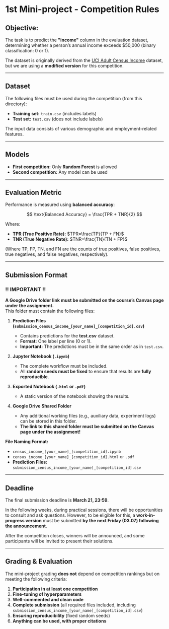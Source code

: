 # 1st Mini-project - Competition Rules

## **Objective:**  
The task is to predict the **"income"** column in the evaluation dataset, determining whether a person’s annual income exceeds $50,000 (binary classification: 0 or 1).  

The dataset is originally derived from the [UCI Adult Census Income](https://www.kaggle.com/datasets/uciml/adult-census-income/data)  dataset, but we are using a **modified version** for this competition.  

---

## **Dataset**  
The following files must be used during the competition (from this directory):

- **Training set:** `train.csv` (includes labels)  
- **Test set:** `test.csv` (does not include labels)  

The input data consists of various demographic and employment-related features.

---

## **Models**  
- **First competition:** Only **Random Forest** is allowed  
- **Second competition:** Any model can be used  

---

## **Evaluation Metric**  
Performance is measured using **balanced accuracy**:

$$
\text{Balanced Accuracy} = \frac{TPR + TNR}{2}
$$

Where:  
- **TPR (True Positive Rate):** $TPR=\frac{TP}{TP + FN}$
- **TNR (True Negative Rate):** $TNR=\frac{TN}{TN + FP}$

(Where TP, FP, TN, and FN are the counts of true positives, false positives, true negatives, and false negatives, respectively).

---

## **Submission Format**  

### **‼ IMPORTANT ‼**  
**A Google Drive folder link must be submitted on the course’s Canvas page under the assignment.**  
This folder must contain the following files:

1. **Prediction Files (`submission_census_income_[your_name]_[competition_id].csv`)**  
   - Contains predictions for the **test.csv** dataset.  
   - **Format:** One label per line (0 or 1).  
   - **Important:** The predictions must be in the same order as in `test.csv`.  

2. **Jupyter Notebook (`.ipynb`)**  
   - The complete workflow must be included.  
   - All **random seeds must be fixed** to ensure that results are **fully reproducible**.  

3. **Exported Notebook (`.html` or `.pdf`)**  
   - A static version of the notebook showing the results.  

4. **Google Drive Shared Folder**  
   - Any additional working files (e.g., auxiliary data, experiment logs) can be stored in this folder.  
   - **The link to this shared folder must be submitted on the Canvas page under the assignment!**  

**File Naming Format:**  
- `census_income_[your_name]_[competition_id].ipynb`  
- `census_income_[your_name]_[competition_id].html` or `.pdf`  
- **Prediction Files:** `submission_census_income_[your_name]_[competition_id].csv`  

---

## **Deadline**  
The final submission deadline is **March 21, 23:59**.  

In the following weeks, during practical sessions, there will be opportunities to consult and ask questions. However, to be eligible for this, a **work-in-progress version** must be submitted **by the next Friday (03.07) following the announcement**.  

After the competition closes, winners will be announced, and some participants will be invited to present their solutions.

---

## **Grading & Evaluation**  
The mini-project grading **does not** depend on competition rankings but on meeting the following criteria:

1. **Participation in at least one competition**  
2. **Fine-tuning of hyperparameters**  
3. **Well-commented and clean code**  
4. **Complete submission** (all required files included, including `submission_census_income_[your_name]_[competition_id].csv`)  
5. **Ensuring reproducibility** (fixed random seeds)  
6. **Anything can be used, with proper citations**
